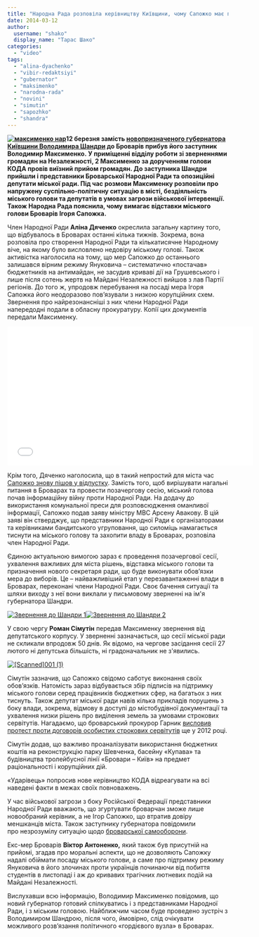 ```yaml
---
title: "Народна Рада розповіла керівництву Київщини, чому Сапожко має піти у відставку"
date: 2014-03-12
author: 
  username: "shako"
  display_name: "Тарас Шако"
categories: 
  - "video"
tags: 
  - "alina-dyachenko"
  - "vibir-redaktsiyi"
  - "gubernator"
  - "maksimenko"
  - "narodna-rada"
  - "novini"
  - "simutin"
  - "sapozhko"
  - "shandra"
---
```


**[![максименко нар](https://mpz.brovary.org/wp-content/uploads/2014/03/maksimenko-nar.jpg)](https://mpz.brovary.org/wp-content/uploads/2014/03/maksimenko-nar.jpg)12 березня замість [новопризначеного губернатора Київщини Володимира Шандри](https://mpz.brovary.org/u-seredu-do-brovariv-pribude-novopriznacheniy-ochilnik-kiyivshhini-volodimir-shandra/) до Броварів прибув його заступник Володимир Максименко. У приміщенні відділу роботи зі зверненнями громадян на Незалежності, 2 Максименко за дорученням голови КОДА провів виїзний прийом громадян. До заступника Шандри прийшли і представники Броварської Народної Ради та опозиційні депутати міської ради. Під час розмови Максименку розповіли про напружену суспільно-політичну ситуацію в місті, бездіяльність міського голови та депутатів в умовах загрози військової інтервенції. Також Народна Рада пояснила, чому вимагає відставки міського голови Броварів Ігоря Сапожка.**

Член Народної Ради **Аліна Дяченко** окреслила загальну картину того, що відбувалось в Броварах останні кілька тижнів. Зокрема, вона розповіла про створення Народної Ради та кількатисячне Народному віче, на якому було висловлено недовіру міському голові. Також активістка наголосила на тому, що мер Сапожко до останнього залишався вірним режиму Януковича – систематично «постачав» бюджетників на антимайдан, не засудив криваві дії на Грушевського і лише після сотень жертв на Майдані Незалежності вийшов з лав Партії регіонів. До того ж, упродовж перебування на посаді мера Ігоря Сапожка його неодоразово пов’язували з низкою корупційних схем. Звернення про найрезонансніші з них члени Народної Ради напередодні подали в обласну прокуратуру. Копії цих документів передали Максименку.

<iframe src="//www.youtube.com/embed/WiX_UaF3zKs" height="315" width="560" allowfullscreen frameborder="0"></iframe>

Крім того, Дяченко наголосила, що в такий непростий для міста час [Сапожко знову пішов у відпустку](https://mpz.brovary.org/sapozhko-vtretye-pishov-u-vidpustku-znovu-do-kintsya-tizhnya/). Замість того, щоб вирішувати нагальні питання в Броварах та провести позачергову сесію, міський голова почав інформаційну війну проти Народної Ради. На додачу до використання комунальної преси для розповсюдження оманливої інформації, Сапожко подав заяву міністру МВС Арсену Авакову. В цій заяві він стверджує, що представники Народної Ради є організаторами та керівниками бандитського угруповання, що силоміць намагається тиснути на міського голову та захопити владу в Броварах, розповіла член Народної Ради.

Єдиною актуальною вимогою зараз є проведення позачергової сесії, ухвалення важливих для міста рішень, відставка міського голови та призначення нового секретаря ради, що буде виконувати обов’язки мера до виборів. Це – найважливіший етап у перезавантаженні влади в Броварах, переконані члени Народної Ради. Своє бачення ситуації та шляхи виходу з неї вони виклали у письмовому зверненні на ім'я губернатора Шандри.

[![Звернення до Шандри 1](https://mpz.brovary.org/wp-content/uploads/2014/03/Zvernennya-do-SHandri-1.jpg)](https://mpz.brovary.org/wp-content/uploads/2014/03/Zvernennya-do-SHandri-1.jpg)[![Звернення до Шандри 2](https://mpz.brovary.org/wp-content/uploads/2014/03/Zvernennya-do-SHandri-2.jpg)](https://mpz.brovary.org/wp-content/uploads/2014/03/Zvernennya-do-SHandri-2.jpg)

У свою чергу **Роман Сімутін** передав Максименку звернення від депутатського корпусу. У зверненні зазначається, що сесії міської ради не скликали впродовж 50 днів. Як відомо, на чергове засідання сесії 27 лютого ні депутська більшість, ні градоначальник не з'явились.

[![[Scanned]001 (1)](https://mpz.brovary.org/wp-content/uploads/2014/03/Scanned001-1.jpg)](https://mpz.brovary.org/wp-content/uploads/2014/03/Scanned001-1.jpg)

Сімутін зазначив, що Сапожко свідомо саботує виконання своїх обов’язків. Натомість зараз відбувається збір підписів на підтримку міського голови серед працівників бюджетних сфер, на багатьох з них тиснуть. Також депутат міської ради навів кілька прикладів порушень з боку влади, зокрема, відмову в доступі до містобудівної документації та ухвалення низки рішень про виділення земель за умовами строкових сервітутів. Нагадаємо, що броварський прокурор Гарник [висловив протест проти договорів особистих строкових сервітутів](http://rizanenko.org/nezakonne-rishennya-pro-zemelni-servituty-nareshti-skasovano.html) ще у 2012 році.

Сімутін додав, що важливо проаналізувати використання бюджетних коштів на реконструкцію парку Шевченка, басейну «Купава» та будівництва тролейбусної лінії «Бровари – Київ» на предмет раціональності і корупційних дій.

«Ударівець» попросив нове керівництво КОДА відреагувати на всі наведені факти в межах своїх повноважень.

У час військової загрози з боку Російської Федерації представники Народної Ради вважають, що згуртувати броварчан зможе лише новообраний керівник, а не Ігор Сапожко, що втратив довіру меншканців міста. Також заступнику губернатора повідомили про незрозумілу ситуацію щодо [броварської самооборони](https://mpz.brovary.org/yak-deputat-oksyutenko-brovarsku-samooboronu-koordinuye/).

Екс-мер Броварів **Віктор Антоненко,** який також був присутній на прийомі, згадав про моральні аспекти, що не дозволяють Сапожку надалі обіймати посаду міського голови, а саме про підтримку режиму Януковича в його злочинах проти українців починаючи від побиття студентів в листопаді і аж до кривавих трагічних лютневих подій на Майдані Незалежності.

Вислухавши всю інформацію, Володимир Максименко повідомив, що новий губернатор готовий спілкуватись і з представниками Народної Ради, і з міським головою. Найближчим часом буде проведено зустріч з Володимиром Шандрою, після чого, ймовірно, слід очікувати можливого розв’язання політичного «гордієвого вузла» в Броварах.
